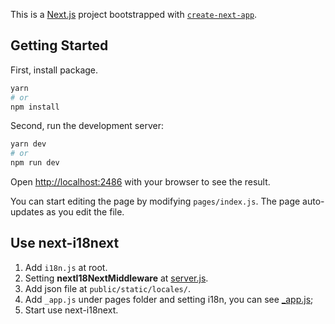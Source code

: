 This is a [Next.js](https://nextjs.org/) project bootstrapped with [`create-next-app`](https://github.com/zeit/next.js/tree/canary/packages/create-next-app).

## Getting Started

First, install package.

```bash
yarn
# or
npm install
```

Second, run the development server:

```bash
yarn dev
# or
npm run dev
```

Open [http://localhost:2486](http://localhost:2486) with your browser to see the result.

You can start editing the page by modifying `pages/index.js`. The page auto-updates as you edit the file.

## Use next-i18next
1. Add `i18n.js` at root.
2. Setting **nextI18NextMiddleware** at [server.js](./server.js).
3. Add json file at `public/static/locales/`.
4. Add `_app.js` under pages folder and setting i18n, you can see [_app.js](./pages/_app.js);
5. Start use next-i18next.

